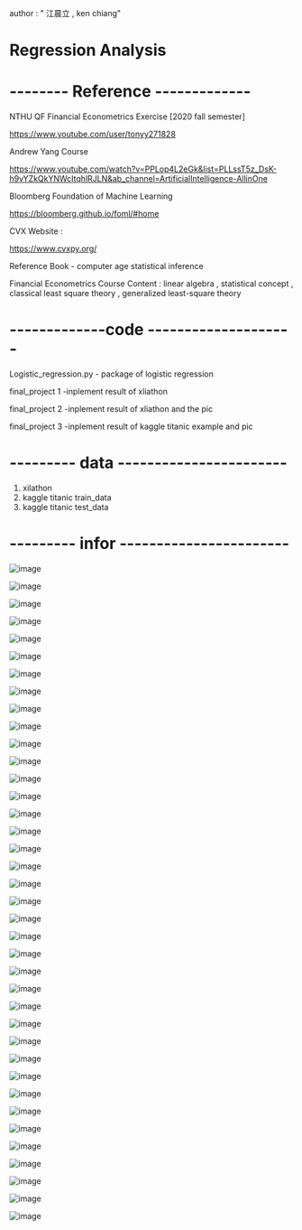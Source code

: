 author : " 江晨立 , ken chiang"

# Regression Analysis


# -------- Reference -------------
NTHU QF Financial Econometrics Exercise [2020 fall semester]

https://www.youtube.com/user/tonyy271828

Andrew Yang Course 

https://www.youtube.com/watch?v=PPLop4L2eGk&list=PLLssT5z_DsK-h9vYZkQkYNWcItqhlRJLN&ab_channel=ArtificialIntelligence-AllinOne


Bloomberg Foundation of Machine Learning 

https://bloomberg.github.io/foml/#home

CVX Website : 

https://www.cvxpy.org/

Reference Book - computer age statistical inference

Financial Econometrics Course Content : linear algebra , statistical concept , classical least square theory , generalized least-square theory

# -------------code --------------------
Logistic_regression.py - package of logistic regression 

final_project 1 -inplement result of xliathon 

final_project 2 -inplement result of xliathon and the pic  

final_project 3 -inplement result of kaggle titanic example and pic  

# --------- data -----------------------
1. xilathon
2. kaggle titanic train_data 
3. kaggle titanic test_data

# --------- infor -----------------------

![image](https://user-images.githubusercontent.com/80143995/111860830-24716900-8985-11eb-8178-d3f335c996b1.png)

![image](https://user-images.githubusercontent.com/80143995/111860838-2804f000-8985-11eb-9a04-1d1ecaaf1931.png)

![image](https://user-images.githubusercontent.com/80143995/111860841-2affe080-8985-11eb-9e22-fddc50d43be8.png)

![image](https://user-images.githubusercontent.com/80143995/111860845-2dfad100-8985-11eb-8819-e786ed7efe9b.png)

![image](https://user-images.githubusercontent.com/80143995/111860847-305d2b00-8985-11eb-900d-471b7fbb078f.png)

![image](https://user-images.githubusercontent.com/80143995/111860890-72866c80-8985-11eb-8997-d42a362d281f.png)

![image](https://user-images.githubusercontent.com/80143995/111860892-74503000-8985-11eb-8be7-1bf59c093fcc.png)

![image](https://user-images.githubusercontent.com/80143995/111860893-76b28a00-8985-11eb-98a5-b9a0b2eea873.png)

![image](https://user-images.githubusercontent.com/80143995/111860894-787c4d80-8985-11eb-8789-d803ed38fffb.png)

![image](https://user-images.githubusercontent.com/80143995/111860896-7a461100-8985-11eb-9270-c999e8fbd3cb.png)

![image](https://user-images.githubusercontent.com/80143995/111860899-7ca86b00-8985-11eb-98db-46906e28dc7e.png)

![image](https://user-images.githubusercontent.com/80143995/111860903-7e722e80-8985-11eb-8d53-0b3116cd1435.png)

![image](https://user-images.githubusercontent.com/80143995/111860906-803bf200-8985-11eb-80e2-d3fcaf3650ca.png)

![image](https://user-images.githubusercontent.com/80143995/111860909-8205b580-8985-11eb-8c7c-05a1bae22e8e.png)

![image](https://user-images.githubusercontent.com/80143995/111860911-83cf7900-8985-11eb-9731-29f5edd7cff6.png)

![image](https://user-images.githubusercontent.com/80143995/111860912-85993c80-8985-11eb-9cde-33ddbec34442.png)

![image](https://user-images.githubusercontent.com/80143995/111860915-87630000-8985-11eb-91d7-577b4a06c6d8.png)

![image](https://user-images.githubusercontent.com/80143995/111860916-89c55a00-8985-11eb-9172-aaa808cf37b1.png)

![image](https://user-images.githubusercontent.com/80143995/111860918-8b8f1d80-8985-11eb-8f6e-4a410963f94a.png)

![image](https://user-images.githubusercontent.com/80143995/111860919-8d58e100-8985-11eb-9bf9-28b3e576f850.png)

![image](https://user-images.githubusercontent.com/80143995/111860924-8f22a480-8985-11eb-9d8a-992680844231.png)

![image](https://user-images.githubusercontent.com/80143995/111860926-90ec6800-8985-11eb-80c2-f0a8e261a337.png)

![image](https://user-images.githubusercontent.com/80143995/111860927-92b62b80-8985-11eb-8d30-6ea374eaccbb.png)

![image](https://user-images.githubusercontent.com/80143995/111860929-95b11c00-8985-11eb-964f-a2c595a09700.png)

![image](https://user-images.githubusercontent.com/80143995/111860931-977adf80-8985-11eb-8d5a-6f4c019e806f.png)

![image](https://user-images.githubusercontent.com/80143995/111860934-99dd3980-8985-11eb-97ca-e9e273a92d10.png)

![image](https://user-images.githubusercontent.com/80143995/111860935-9ba6fd00-8985-11eb-8a75-f191f7f14ed1.png)

![image](https://user-images.githubusercontent.com/80143995/111860936-9d70c080-8985-11eb-9da8-785201a18254.png)

![image](https://user-images.githubusercontent.com/80143995/111860939-9f3a8400-8985-11eb-9078-73065c7bdde9.png)

![image](https://user-images.githubusercontent.com/80143995/111860940-a19cde00-8985-11eb-82ff-8e87230db2c1.png)

![image](https://user-images.githubusercontent.com/80143995/111860944-a2ce0b00-8985-11eb-9442-36e9000fb4e9.png)

![image](https://user-images.githubusercontent.com/80143995/111860946-a497ce80-8985-11eb-9684-f84fb919c3e9.png)

![image](https://user-images.githubusercontent.com/80143995/111860947-a6619200-8985-11eb-956d-2d5c828ec43d.png)

![image](https://user-images.githubusercontent.com/80143995/111860949-a8c3ec00-8985-11eb-9fbb-7668b370f818.png)

![image](https://user-images.githubusercontent.com/80143995/111860950-a9f51900-8985-11eb-9192-0e23b5ba85be.png)

![image](https://user-images.githubusercontent.com/80143995/111860951-abbedc80-8985-11eb-9d8d-4c39ce59cbd9.png)

![image](https://user-images.githubusercontent.com/80143995/111860952-ad88a000-8985-11eb-900a-1d7965e47e35.png)

![image](https://user-images.githubusercontent.com/80143995/111860954-afeafa00-8985-11eb-88e4-cb3f3535186a.png)








